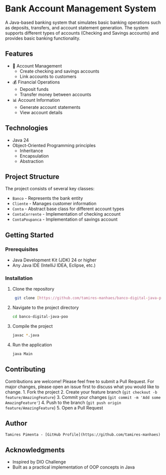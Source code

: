 # Bank Account Management System
A Java-based banking system that simulates basic banking operations such as deposits, transfers, and account statement generation. The system supports different types of accounts (Checking and Savings accounts) and provides basic banking functionality.

## Features

- 🏦 Account Management
  - Create checking and savings accounts
  - Link accounts to customers
- 💰 Financial Operations
  - Deposit funds
  - Transfer money between accounts
- 📊 Account Information
  - Generate account statements
  - View account details

## Technologies

- Java 24
- Object-Oriented Programming principles
  - Inheritance
  - Encapsulation
  - Abstraction

## Project Structure

The project consists of several key classes:
- `Banco` - Represents the bank entity
- `Cliente` - Manages customer information
- `Conta` - Abstract base class for different account types
- `ContaCorrente` - Implementation of checking account
- `ContaPoupanca` - Implementation of savings account

## Getting Started

### Prerequisites

- Java Development Kit (JDK) 24 or higher
- Any Java IDE (IntelliJ IDEA, Eclipse, etc.)

### Installation

1. Clone the repository
   ```bash
    git clone [https://github.com/tamires-manhaes/banco-digital-java-poo.git](https://github.com/tamires-manhaes/banco-digital-java-poo.git)
2. Navigate to the project directory
    ```bash
    cd banco-digital-java-poo
3. Compile the project
    ```bash
    javac *.java

4. Run the application
   ```bash
   java Main

## Contributing
Contributions are welcome! Please feel free to submit a Pull Request. For major changes, please open an issue first to discuss what you would like to change.
    1. Fork the project
    2. Create your feature branch (`git checkout -b feature/AmazingFeature`)
    3. Commit your changes (`git commit -m 'Add some AmazingFeature'`)
    4. Push to the branch (`git push origin feature/AmazingFeature`)
    5. Open a Pull Request

## Author
    Tamires Pimenta - [GitHub Profile](https://github.com/tamires-manhaes)

## Acknowledgments
- Inspired by DIO Challenge
- Built as a practical implementation of OOP concepts in Java
